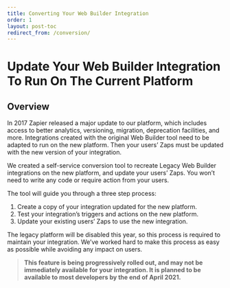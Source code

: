 ```yaml
---
title: Converting Your Web Builder Integration
order: 1
layout: post-toc
redirect_from: /conversion/
---
```


# Update Your Web Builder Integration To Run On The Current Platform

## Overview

In 2017 Zapier released a major update to our platform, which includes access to better analytics, versioning, migration, deprecation facilities, and more. Integrations created with the original Web Builder tool need to be adapted to run on the new platform. Then your users’ Zaps must be updated with the new version of your integration.

We created a self-service conversion tool to recreate Legacy Web Builder integrations on the new platform, and update your users’ Zaps. You won’t need to write any code or require action from your users.

The tool will guide you through a three step process:

1. Create a copy of your integration updated for the new platform.
1. Test your integration’s triggers and actions on the new platform.
1. Update your existing users’ Zaps to use the new integration.

The legacy platform will be disabled this year, so this process is required to maintain your integration. We’ve worked hard to make this process as easy as possible while avoiding any impact on users.

> **This feature is being progressively rolled out, and may not be immediately available for your integration. It is planned to be available to most developers by the end of April 2021.**
